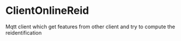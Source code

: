 ClientOnlineReid
================

Mqtt client which get features from other client and try to compute the reidentification
